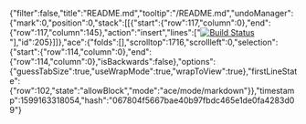 {"filter":false,"title":"README.md","tooltip":"/README.md","undoManager":{"mark":0,"position":0,"stack":[[{"start":{"row":117,"column":0},"end":{"row":117,"column":145},"action":"insert","lines":["[![Build Status](https://travis-ci.org/Robertpokane/briarheart_medical.svg?branch=master)](https://travis-ci.org/Robertpokane/briarheart_medical)"],"id":205}]]},"ace":{"folds":[],"scrolltop":1716,"scrollleft":0,"selection":{"start":{"row":114,"column":0},"end":{"row":114,"column":0},"isBackwards":false},"options":{"guessTabSize":true,"useWrapMode":true,"wrapToView":true},"firstLineState":{"row":102,"state":"allowBlock","mode":"ace/mode/markdown"}},"timestamp":1599163318054,"hash":"067804f5667bae40b97fbdc465e1de0fa4283d09"}